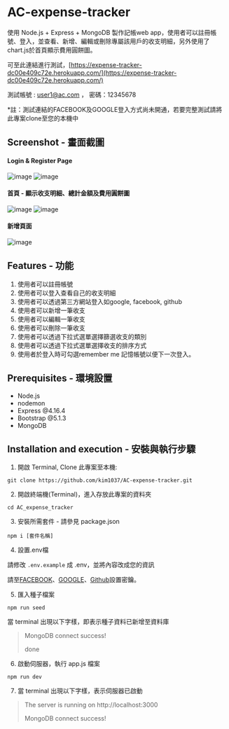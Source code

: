 # AC-expense-tracker

使用 Node.js + Express + MongoDB 製作記帳web app，使用者可以註冊帳號、登入，並查看、新增、編輯或刪除專屬該用戶的收支明細，另外使用了chart.js於首頁顯示費用圓餅圖。

可至此連結進行測試，[https://expense-tracker-dc00e409c72e.herokuapp.com/](https://expense-tracker-dc00e409c72e.herokuapp.com/) 

測試帳號 : user1@ac.com ， 密碼：12345678

*註：測試連結的FACEBOOK及GOOGLE登入方式尚未開通，若要完整測試請將此專案clone至您的本機中

## Screenshot - 畫面截圖

#### Login & Register Page

![image](https://user-images.githubusercontent.com/107454420/234933970-4fd625a3-64ac-4f50-95a4-1f6564cbd6e1.png)
![image](https://user-images.githubusercontent.com/107454420/234934118-3d5a73fb-8dab-41eb-a289-82bf93a6adcd.png)


#### 首頁 - 顯示收支明細、總計金額及費用圓餅圖
![image](https://user-images.githubusercontent.com/107454420/234933407-cff7b034-7b6b-4d76-85f0-8ef46341f443.png)
![image](https://user-images.githubusercontent.com/107454420/234933565-0e60f5f7-191d-46b0-884d-468f1d21df3f.png)

#### 新增頁面
![image](https://user-images.githubusercontent.com/107454420/234933829-d5480b10-205c-490d-aa83-c37bcb956987.png)

## Features - 功能

1. 使用者可以註冊帳號
2. 使用者可以登入查看自己的收支明細
3. 使用者可以透過第三方網站登入如google, facebook, github
4. 使用者可以新增一筆收支
5. 使用者可以編輯一筆收支
6. 使用者可以刪除一筆收支
7. 使用者可以透過下拉式選單選擇篩選收支的類別
8. 使用者可以透過下拉式選單選擇收支的排序方式
9. 使用者於登入時可勾選remember me 記憶帳號以便下一次登入。

## Prerequisites - 環境設置

- Node.js
- nodemon
- Express @4.16.4
- Bootstrap @5.1.3
- MongoDB


## Installation and execution - 安裝與執行步驟

1. 開啟 Terminal, Clone 此專案至本機:

```
git clone https://github.com/kim1037/AC-expense-tracker.git
```

2. 開啟終端機(Terminal)，進入存放此專案的資料夾

```
cd AC_expense_tracker
```

3. 安裝所需套件 - 請參見 package.json

```
npm i [套件名稱]
```

4. 設置.env檔

請修改 `.env.example` 成 .env，並將內容改成您的資訊

請至[FACEBOOK](https://developers.facebook.com/apps)、[GOOGLE](https://console.cloud.google.com/)、[Github](https://github.com/settings/applications/new)設置密鑰。

5. 匯入種子檔案

```
npm run seed
```

當 terminal 出現以下字樣，即表示種子資料已新增至資料庫

> MongoDB connect success!
>
> done

6. 啟動伺服器，執行 app.js 檔案

```
npm run dev
```

7. 當 terminal 出現以下字樣，表示伺服器已啟動

> The server is running on http://localhost:3000
>
> MongoDB connect success!
